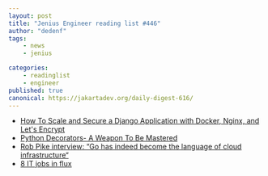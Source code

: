 ```yaml
---
layout: post
title: "Jenius Engineer reading list #446"
author: "dedenf"
tags:
    - news
    - jenius

categories:
    - readinglist
    - engineer
published: true
canonical: https://jakartadev.org/daily-digest-616/
---
```


- [How To Scale and Secure a Django Application with Docker, Nginx, and Let's Encrypt](https://www.digitalocean.com/community/tutorials/how-to-scale-and-secure-a-django-application-with-docker-nginx-and-let-s-encrypt)
- [Python Decorators- A Weapon To Be Mastered](https://medium.com/analytics-vidhya/python-decorators-a-weapon-to-be-mastered-be310b519ac5)
- [Rob Pike interview: “Go has indeed become the language of cloud infrastructure“](https://evrone.com/rob-pike-interview)
- [8 IT jobs in flux](https://enterprisersproject.com/article/2020/5/8-it-jobs-in-flux)